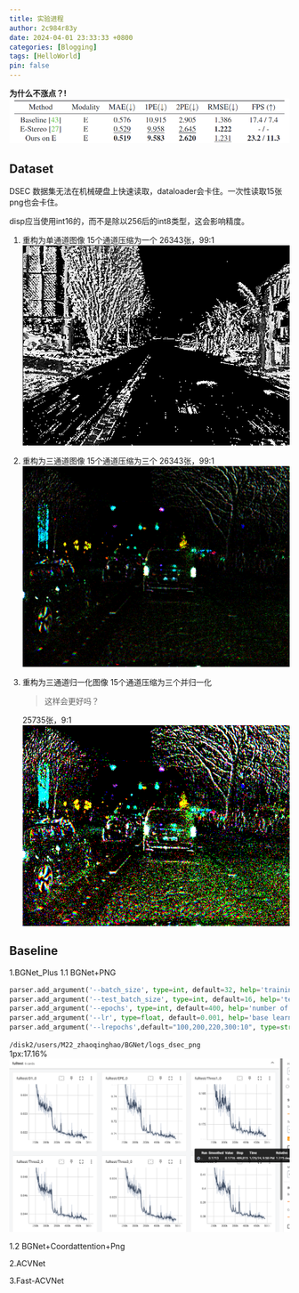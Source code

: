 ```yaml
---
title: 实验进程
author: 2c984r83y
date: 2024-04-01 23:33:33 +0800
categories: [Blogging]
tags: [HelloWorld]
pin: false
---
```

**为什么不涨点？!**
![20240402214836](https://raw.githubusercontent.com/2c984r83y/picgo_picbed/main/blog_img/20240402214836.png)

## Dataset

DSEC 数据集无法在机械硬盘上快速读取，dataloader会卡住。一次性读取15张png也会卡住。

disp应当使用int16的，而不是除以256后的int8类型，这会影响精度。

1. 重构为单通道图像
   15个通道压缩为一个
   26343张，99:1
   ![20240402214659](https://raw.githubusercontent.com/2c984r83y/picgo_picbed/main/blog_img/20240402214659.png)
2. 重构为三通道图像
   15个通道压缩为三个
   26343张，99:1
   ![20240402214726](https://raw.githubusercontent.com/2c984r83y/picgo_picbed/main/blog_img/20240402214726.png)
3. 重构为三通道归一化图像
   15个通道压缩为三个并归一化
   > 这样会更好吗？  

   25735张，9:1
   ![20240402214747](https://raw.githubusercontent.com/2c984r83y/picgo_picbed/main/blog_img/20240402214747.png)

## Baseline

1.BGNet_Plus
1.1 BGNet+PNG

```python
parser.add_argument('--batch_size', type=int, default=32, help='training batch size')
parser.add_argument('--test_batch_size', type=int, default=16, help='testing batch size')
parser.add_argument('--epochs', type=int, default=400, help='number of epochs to train')
parser.add_argument('--lr', type=float, default=0.001, help='base learning rate')
parser.add_argument('--lrepochs',default="100,200,220,300:10", type=str,  help='the epochs to decay lr: the downscale rate')
```

`/disk2/users/M22_zhaoqinghao/BGNet/logs_dsec_png`  
1px:17.16%
![20240402215435](https://raw.githubusercontent.com/2c984r83y/picgo_picbed/main/blog_img/20240402215435.png)

1.2 BGNet+Coordattention+Png


2.ACVNet

3.Fast-ACVNet